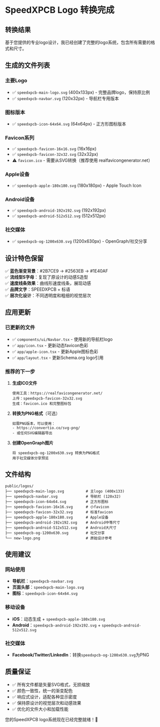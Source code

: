 # SpeedXPCB Logo 转换完成

## 转换结果

基于您提供的专业logo设计，我已经创建了完整的logo系统，包含所有需要的格式和尺寸。

## 生成的文件列表

### 主要Logo
- ✅ `speedxpcb-main-logo.svg` (400x133px) - 完整品牌logo，保持原比例
- ✅ `speedxpcb-navbar.svg` (120x32px) - 导航栏专用版本

### 图标版本
- ✅ `speedxpcb-icon-64x64.svg` (64x64px) - 正方形图标版本

### Favicon系列
- ✅ `speedxpcb-favicon-16x16.svg` (16x16px)
- ✅ `speedxpcb-favicon-32x32.svg` (32x32px)
- ⚠️ `favicon.ico` - 需要从SVG转换（推荐使用 realfavicongenerator.net）

### Apple设备
- ✅ `speedxpcb-apple-180x180.svg` (180x180px) - Apple Touch Icon

### Android设备
- ✅ `speedxpcb-android-192x192.svg` (192x192px)
- ✅ `speedxpcb-android-512x512.svg` (512x512px)

### 社交媒体
- ✅ `speedxpcb-og-1200x630.svg` (1200x630px) - OpenGraph/社交分享

## 设计特色保留

✅ **蓝色渐变背景**：#2B7CE9 → #2563EB → #1E40AF  
✅ **流线型S字母**：复现了原设计的动感S造型  
✅ **速度线条效果**：曲线形速度线条，展现动感  
✅ **品牌文字**：SPEEDXPCB + 标语  
✅ **层次化设计**：不同透明度和粗细的视觉层次  

## 应用更新

### 已更新的文件
- ✅ `components/ui/Navbar.tsx` - 使用新的导航栏logo
- ✅ `app/icon.tsx` - 更新动态favicon色彩
- ✅ `app/apple-icon.tsx` - 更新Apple图标色彩
- ✅ `app/layout.tsx` - 更新Schema.org logo引用

### 推荐的下一步

1. **生成ICO文件**
   ```
   使用工具：https://realfavicongenerator.net/
   上传：speedxpcb-favicon-32x32.svg
   生成：favicon.ico 和完整图标包
   ```

2. **转换为PNG格式**（可选）
   ```
   如需PNG版本，可以使用：
   - https://convertio.co/svg-png/
   - 或任何SVG编辑器导出
   ```

3. **创建OpenGraph图片**
   ```
   将 speedxpcb-og-1200x630.svg 转换为PNG格式
   用于社交媒体分享预览
   ```

## 文件结构

```
public/logos/
├── speedxpcb-main-logo.svg          # 主logo (400x133)
├── speedxpcb-navbar.svg             # 导航栏 (120x32)
├── speedxpcb-icon-64x64.svg         # 正方形图标
├── speedxpcb-favicon-16x16.svg      # 小favicon
├── speedxpcb-favicon-32x32.svg      # 标准favicon
├── speedxpcb-apple-180x180.svg      # Apple设备
├── speedxpcb-android-192x192.svg    # Android中等尺寸
├── speedxpcb-android-512x512.svg    # Android大尺寸
├── speedxpcb-og-1200x630.svg        # 社交分享
└── new-logo.png                     # 原始设计参考
```

## 使用建议

### 网站使用
- **导航栏**：`speedxpcb-navbar.svg`
- **页面头部**：`speedxpcb-main-logo.svg`
- **图标**：`speedxpcb-icon-64x64.svg`

### 移动设备
- **iOS**：动态生成 + `speedxpcb-apple-180x180.svg`
- **Android**：`speedxpcb-android-192x192.svg` + `speedxpcb-android-512x512.svg`

### 社交媒体
- **Facebook/Twitter/LinkedIn**：转换`speedxpcb-og-1200x630.svg`为PNG

## 质量保证

- ✅ 所有文件都是矢量SVG格式，无损缩放
- ✅ 颜色一致性，统一的渐变配色
- ✅ 响应式设计，适配各种显示密度
- ✅ 保持原设计的视觉层次和动感效果
- ✅ 优化的文件大小和加载性能

您的SpeedXPCB logo系统现在已经完整就绪！🚀 